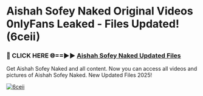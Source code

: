 # Aishah Sofey Naked Original Videos 0nlyFans Leaked - Files Updated! (6ceii)

<h3>🔴 CLICK HERE 🌐==►► <a href="https://tinyurl.com/up5wt9bj" rel="nofollow">Aishah Sofey Naked Updated Files</a></h3>

Get Aishah Sofey Naked and all content. Now you can access all videos and pictures of Aishah Sofey Naked. New Updated Files 2025!

[![6ceii](https://i.imgur.com/ABiUzMV.gif)](https://tinyurl.com/up5wt9bj)
